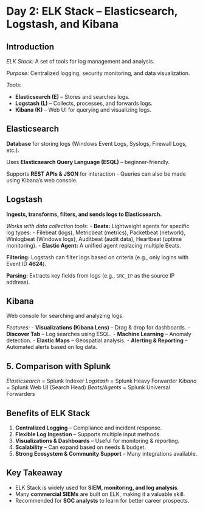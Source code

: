 # Day 2: ELK Stack – Elasticsearch, Logstash, and Kibana

## Introduction

*ELK Stack:* A set of tools for log management and analysis.

*Purpose:* Centralized logging, security monitoring, and data visualization.

*Tools:*
- **Elasticsearch (E)** – Stores and searches logs.
- **Logstash (L)** – Collects, processes, and forwards logs.
- **Kibana (K)** – Web UI for querying and visualizing logs.

## Elasticsearch

**Database** for storing logs (Windows Event Logs, Syslogs, Firewall Logs, etc.).

Uses **Elasticsearch Query Language (ESQL)** – beginner-friendly.

Supports **REST APIs & JSON** for interaction - Queries can also be made using Kibana’s web console.

## Logstash

**Ingests, transforms, filters, and sends logs to Elasticsearch.**

*Works with data collection tools:*
    - **Beats:** Lightweight agents for specific log types:
        - Filebeat (logs), Metricbeat (metrics), Packetbeat (network), Winlogbeat (Windows logs), Auditbeat (audit data), Heartbeat (uptime monitoring).
    - **Elastic Agent:** A unified agent replacing multiple Beats.

**Filtering:** Logstash can filter logs based on criteria (e.g., only logins with Event ID **4624**).

**Parsing:** Extracts key fields from logs (e.g., `SRC_IP` as the source IP address).

## Kibana

Web console for searching and analyzing logs.

*Features:*
    - **Visualizations (Kibana Lens)** – Drag & drop for dashboards.
    - **Discover Tab** – Log searches using ESQL.
    - **Machine Learning** – Anomaly detection.
    - **Elastic Maps** – Geospatial analysis.
    - **Alerting & Reporting** – Automated alerts based on log data.

## 5. Comparison with Splunk

*Elasticsearch* = Splunk Indexer
*Logstash* = Splunk Heavy Forwarder
*Kibana* = Splunk Web UI (Search Head)
*Beats/Agents* = Splunk Universal Forwarders

## Benefits of ELK Stack

1. **Centralized Logging** – Compliance and incident response.
2. **Flexible Log Ingestion** – Supports multiple input methods.
3. **Visualizations & Dashboards** – Useful for monitoring & reporting.
4. **Scalability** – Can expand based on needs & budget.
5. **Strong Ecosystem & Community Support** – Many integrations available.

## Key Takeaway

- ELK Stack is widely used for **SIEM, monitoring, and log analysis**.
- Many **commercial SIEMs** are built on ELK, making it a valuable skill.
- Recommended for **SOC analysts** to learn for better career prospects.